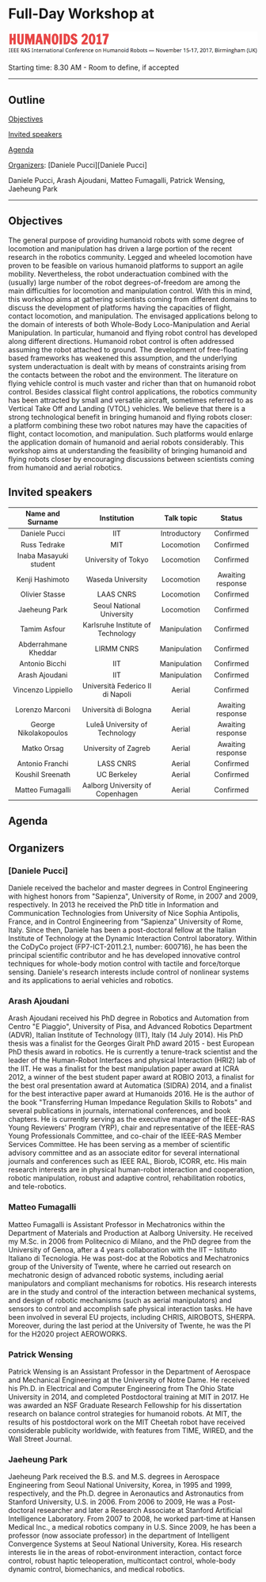 # Full-Day Workshop at 
![Humanoids2017](images/conference.png)

Starting time: 8.30 AM  - Room to define, if accepted

----
## Outline
[Objectives](#objectives)

[Invited speakers](#invited-speakers)

[Agenda](#agenda)

[Organizers](#organizers): [Daniele Pucci][Daniele Pucci]

Daniele Pucci, Arash Ajoudani, Matteo Fumagalli, Patrick Wensing, Jaeheung Park

----
## Objectives

The general purpose of providing humanoid robots with some degree of locomotion and manipulation has driven a large portion of the recent research in the robotics community. Legged and wheeled locomotion have proven to be feasible on various humanoid platforms to support an agile mobility. Nevertheless, the robot underactuation combined with the (usually) large number of the robot degrees-of-freedom are among the main difficulties for locomotion and manipulation control. With this in mind, this workshop aims at gathering scientists coming from different domains to discuss the development of platforms having the capacities of flight, contact locomotion, and manipulation. The envisaged applications belong to the domain of interests of both Whole-Body Loco-Manipulation and Aerial Manipulation.
In particular, humanoid and flying robot control has developed along different directions.
Humanoid robot control is often addressed assuming the robot attached to ground. The development of free-floating based frameworks has weakened this assumption, and the underlying system underactuation is dealt with by means of constraints arising from the contacts between the robot and the environment.
The literature on flying vehicle control is much vaster and richer than that on humanoid robot control. Besides classical flight control applications, the robotics community has been attracted by small and versatile aircraft, sometimes referred to as Vertical Take Off and Landing (VTOL) vehicles. 
We believe that there is a strong technological benefit in bringing humanoid and flying robots closer: a platform combining these two robot natures may have the capacities of flight, contact locomotion, and manipulation. Such platforms would enlarge the application domain of humanoid and aerial robots considerably. 
This workshop aims at understanding the feasibility of bringing humanoid and flying robots closer by encouraging discussions between scientists coming from humanoid and aerial robotics.


## Invited speakers

|      Name and Surname     |               Institution          |  Talk topic   |       Status      |
| :-----------------------: | :--------------------------------: | :----------:  | :-----------:     |
|         Daniele Pucci     |             IIT                    |  Introductory |     Confirmed     |
|         Russ Tedrake      |             MIT                    |  Locomotion   |     Confirmed     |
|  Inaba Masayuki student   |  University of Tokyo               |  Locomotion   |     Confirmed     |
|      Kenji Hashimoto      |     Waseda University              |  Locomotion   | Awaiting response |
|       Olivier Stasse      |      LAAS CNRS                     |  Locomotion   |     Confirmed     |
|       Jaeheung Park       |      Seoul National University     |  Locomotion   |     Confirmed     |
|        Tamim Asfour       |  Karlsruhe Institute of Technology | Manipulation  |     Confirmed     |
|     Abderrahmane Kheddar  |            LIRMM CNRS              | Manipulation  |     Confirmed     |
|     Antonio Bicchi        |               IIT                  | Manipulation  |     Confirmed     |
|     Arash Ajoudani        |               IIT                  | Manipulation  |     Confirmed     |
|     Vincenzo Lippiello    | Università Federico II di Napoli   |      Aerial   |     Confirmed     |
|       Lorenzo Marconi     |        Università di Bologna       |      Aerial   | Awaiting response |
|   George Nikolakopoulos   |  Luleå University of Technology    |      Aerial   | Awaiting response | 
|      Matko Orsag          |         University of Zagreb       |      Aerial   | Awaiting response | 
|       Antonio Franchi     |             LASS CNRS              |      Aerial   |     Confirmed     |
|      Koushil Sreenath     |             UC Berkeley            |      Aerial   |     Confirmed     |
|     Matteo Fumagalli      |  Aalborg University of Copenhagen  |      Aerial   |     Confirmed     |



## Agenda

## Organizers

### [Daniele Pucci]
Daniele received the bachelor and master degrees in Control Engineering with highest honors from "Sapienza",  University of Rome, in 2007 and 2009, respectively. In 2013 he received the PhD title in Information and Communication Technologies from University of Nice Sophia Antipolis, France, and in Control Engineering from “Sapienza” University of Rome, Italy. Since then, Daniele has been a post-doctoral fellow at the Italian Institute of Technology at the Dynamic Interaction Control laboratory. Within the CoDyCo project (FP7-ICT-2011.2.1, number: 600716), he has been the principal scientific contributor and he has developed innovative control techniques for whole-body motion control with tactile and force/torque sensing. Daniele's research interests include control of nonlinear systems and its applications to aerial vehicles and robotics.

### Arash Ajoudani
Arash Ajoudani received his PhD degree in Robotics and Automation from Centro "E Piaggio", University of Pisa, and Advanced Robotics Department (ADVR), Italian Institute of Technology (IIT), Italy (14 July 2014). His PhD thesis was a finalist for the Georges Giralt PhD award 2015 - best European PhD thesis award in robotics. He is currently a tenure-track scientist and the leader of the Human-Robot Interfaces and physical Interaction (HRI2) lab of the IIT. He was a finalist for the best manipulation paper award at ICRA 2012, a winner of the best student paper award at ROBIO 2013, a finalist for the best oral presentation award at Automatica (SIDRA) 2014, and a finalist for the best interactive paper award at Humanoids 2016. He is the author of the book "Transferring Human Impedance Regulation Skills to Robots" and several publications in journals, international conferences, and book chapters.  He is currently serving as the executive manager of the IEEE-RAS Young Reviewers' Program (YRP), chair and representative of the IEEE-RAS Young Professionals Committee, and co-chair of the IEEE-RAS Member Services Committee. He has been serving as a member of scientific advisory committee and as an associate editor for several international journals and conferences such as IEEE RAL, Biorob, ICORR, etc. His main research interests are in physical human-robot interaction and cooperation, robotic manipulation, robust and adaptive control, rehabilitation robotics, and tele-robotics.

### Matteo Fumagalli 
Matteo Fumagalli is Assistant Professor in Mechatronics within the Department of Materials and Production at Aalborg University. He received my M.Sc. in 2006 from Politecnico di Milano, and the PhD degree from the University of Genoa, after a 4 years collaboration with the IIT – Istituto Italiano di Tecnologia. He was post-doc at the Robotics and Mechatronics group of the University of Twente, where he carried out research on mechatronic design of advanced robotic systems, including aerial manipulators and compliant mechanisms for robotics. His research interests are in the study and control of the interaction between mechanical systems, and design of robotic mechanisms (such as aerial manipulators) and sensors to control and accomplish safe physical interaction tasks. He have been involved in several EU projects, including CHRIS, AIROBOTS, SHERPA. Moreover, during the last period at the University of Twente, he was the PI for the H2020 project AEROWORKS.

### Patrick Wensing
Patrick Wensing is an Assistant Professor in the Department of
Aerospace and Mechanical Engineering at the University of Notre
Dame. He received his Ph.D. in Electrical and Computer Engineering
from The Ohio State University in 2014, and completed Postdoctoral
training at MIT in 2017. He was awarded an NSF Graduate Research
Fellowship for his dissertation research on balance control strategies
for humanoid robots. At MIT, the results of his postdoctoral work on
the MIT Cheetah robot have received considerable publicity
worldwide, with features from TIME, WIRED, and the Wall Street
Journal.

### Jaeheung Park
Jaeheung Park received the B.S. and M.S. degrees in Aerospace Engineering from Seoul National University, Korea, in 1995 and 1999, respectively, and the Ph.D. degree in Aeronautics and Astronautics from Stanford University, U.S. in 2006. From 2006 to 2009, He was a Post-doctoral researcher and later a Research Associate at Stanford Artificial Intelligence Laboratory. From 2007 to 2008, he worked part-time at Hansen Medical Inc., a medical robotics company in U.S. Since 2009, he has been a professor (now associate professor) in the department of Intelligent Convergence Systems at Seoul National University, Korea. His research interests lie in the areas of robot-environment interaction, contact force control, robust haptic teleoperation, multicontact control, whole-body dynamic control, biomechanics, and medical robotics.
